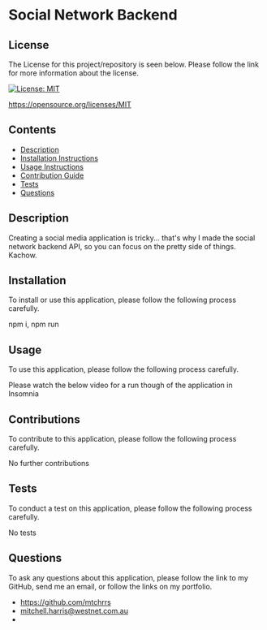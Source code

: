 # Social Network Backend


  ## License 

  The License for this project/repository is seen below. Please follow the link for more information about the license.
  
  [![License: MIT](https://img.shields.io/badge/License-MIT-informational.svg)](https://opensource.org/licenses/MIT)

  https://opensource.org/licenses/MIT


  ## Contents

  * [Description](#description)
  * [Installation Instructions](#installation)
  * [Usage Instructions](#usage)
  * [Contribution Guide](#contributions)
  * [Tests](#tests)
  * [Questions](#questions)
  

  ## Description

  Creating a social media application is tricky... that's why I made the social network backend API, so you can focus on the pretty side of things. Kachow.


  ## Installation

  To install or use this application, please follow the following process carefully.

  npm i, npm run


  ## Usage
  
  To use this application, please follow the following process carefully.

  Please watch the below video for a run though of the application in Insomnia


  ## Contributions
  
  To contribute to this application, please follow the following process carefully.

  No further contributions
  

  ## Tests 

  To conduct a test on this application, please follow the following process carefully.

  No tests


  ## Questions

  To ask any questions about this application, please follow the link to my GitHub, send me an email, or follow the links on my portfolio.
  
  * https://github.com/mtchrrs
  * mitchell.harris@westnet.com.au
  * 
  